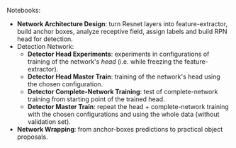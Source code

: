 
Notebooks:
- **Network Architecture Design**: turn Resnet layers into feature-extractor, build anchor boxes, analyze receptive field, assign labels and build RPN head for detection.
- Detection Network:
    - **Detector Head Experiments**: experiments in configurations of training of the network's *head* (i.e. while freezing the feature-extractor).
    - **Detector Head Master Train**: training of the network's head using the chosen configuration.
    - **Detector Complete-Network Training**: test of complete-network training from starting point of the trained head.
    - **Detector Master Train**: repeat the head + complete-network training with the chosen configurations and using the whole data (without validation set).
- **Network Wrapping**: from anchor-boxes predictions to practical object proposals.
